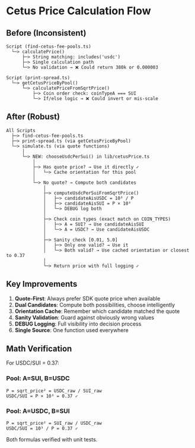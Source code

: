# Cetus Price Calculation Flow

## Before (Inconsistent)

```
Script (find-cetus-fee-pools.ts)
  └─> calculatePrice()
      ├─> String matching: includes('usdc')
      ├─> Single calculation path
      └─> No validation → ❌ Could return 380k or 0.000003

Script (print-spread.ts)
  └─> getCetusPriceByPool()
      └─> calculatePriceFromSqrtPrice()
          ├─> Coin order check: coinTypeA === SUI
          └─> If/else logic → ❌ Could invert or mis-scale
```

## After (Robust)

```
All Scripts
  ├─> find-cetus-fee-pools.ts
  ├─> print-spread.ts (via getCetusPriceByPool)
  └─> simulate.ts (via quote functions)
      │
      └─> NEW: chooseUsdcPerSui() in lib/cetusPrice.ts
          │
          ├─> Has quote price? → Use it directly ✓
          │   └─> Cache orientation for this pool
          │
          └─> No quote? → Compute both candidates
              │
              ├─> computeUsdcPerSuiFromSqrtPrice()
              │   ├─> candidateAisUSDC = 10³ / P
              │   ├─> candidateAisSUI = P × 10³
              │   └─> DEBUG log both
              │
              ├─> Check coin types (exact match on COIN_TYPES)
              │   ├─> A = SUI? → Use candidateAisSUI
              │   └─> A = USDC? → Use candidateAisUSDC
              │
              ├─> Sanity check [0.01, 5.0]
              │   ├─> Only one valid? → Use it
              │   └─> Both valid? → Use cached orientation or closest to 0.37
              │
              └─> Return price with full logging ✓
```

## Key Improvements

1. **Quote-First**: Always prefer SDK quote price when available
2. **Dual Candidates**: Compute both possibilities, choose intelligently
3. **Orientation Cache**: Remember which candidate matched the quote
4. **Sanity Validation**: Guard against obviously wrong values
5. **DEBUG Logging**: Full visibility into decision process
6. **Single Source**: One function used everywhere

## Math Verification

For USDC/SUI = 0.37:

### Pool: A=SUI, B=USDC
```
P = sqrt_price² = USDC_raw / SUI_raw
USDC/SUI = P × 10³ = 0.37 ✓
```

### Pool: A=USDC, B=SUI  
```
P = sqrt_price² = SUI_raw / USDC_raw
USDC/SUI = 10³ / P = 0.37 ✓
```

Both formulas verified with unit tests.
